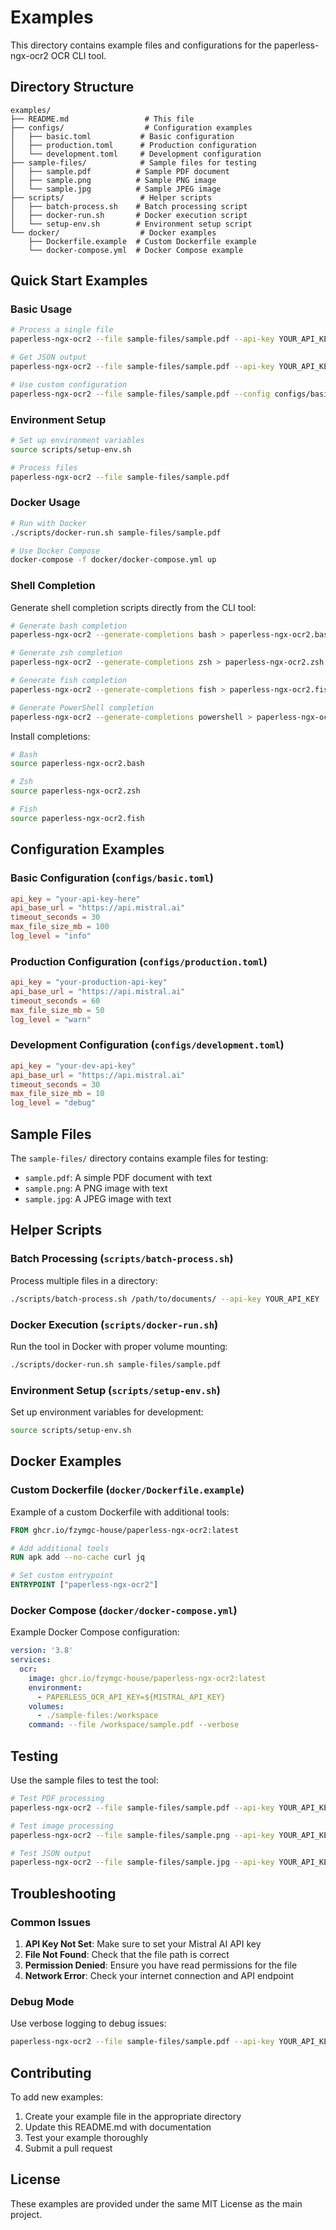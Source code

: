 # Examples

This directory contains example files and configurations for the
paperless-ngx-ocr2 OCR CLI tool.

## Directory Structure

```text
examples/
├── README.md                 # This file
├── configs/                  # Configuration examples
│   ├── basic.toml           # Basic configuration
│   ├── production.toml      # Production configuration
│   └── development.toml     # Development configuration
├── sample-files/            # Sample files for testing
│   ├── sample.pdf          # Sample PDF document
│   ├── sample.png          # Sample PNG image
│   └── sample.jpg          # Sample JPEG image
├── scripts/                 # Helper scripts
│   ├── batch-process.sh    # Batch processing script
│   ├── docker-run.sh       # Docker execution script
│   └── setup-env.sh        # Environment setup script
└── docker/                  # Docker examples
    ├── Dockerfile.example  # Custom Dockerfile example
    └── docker-compose.yml  # Docker Compose example
```

## Quick Start Examples

### Basic Usage

```bash
# Process a single file
paperless-ngx-ocr2 --file sample-files/sample.pdf --api-key YOUR_API_KEY

# Get JSON output
paperless-ngx-ocr2 --file sample-files/sample.pdf --api-key YOUR_API_KEY --json

# Use custom configuration
paperless-ngx-ocr2 --file sample-files/sample.pdf --config configs/basic.toml
```

### Environment Setup

```bash
# Set up environment variables
source scripts/setup-env.sh

# Process files
paperless-ngx-ocr2 --file sample-files/sample.pdf
```

### Docker Usage

```bash
# Run with Docker
./scripts/docker-run.sh sample-files/sample.pdf

# Use Docker Compose
docker-compose -f docker/docker-compose.yml up
```

### Shell Completion

Generate shell completion scripts directly from the CLI tool:

```bash
# Generate bash completion
paperless-ngx-ocr2 --generate-completions bash > paperless-ngx-ocr2.bash

# Generate zsh completion
paperless-ngx-ocr2 --generate-completions zsh > paperless-ngx-ocr2.zsh

# Generate fish completion
paperless-ngx-ocr2 --generate-completions fish > paperless-ngx-ocr2.fish

# Generate PowerShell completion
paperless-ngx-ocr2 --generate-completions powershell > paperless-ngx-ocr2.ps1
```

Install completions:

```bash
# Bash
source paperless-ngx-ocr2.bash

# Zsh
source paperless-ngx-ocr2.zsh

# Fish
source paperless-ngx-ocr2.fish
```

## Configuration Examples

### Basic Configuration (`configs/basic.toml`)

```toml
api_key = "your-api-key-here"
api_base_url = "https://api.mistral.ai"
timeout_seconds = 30
max_file_size_mb = 100
log_level = "info"
```

### Production Configuration (`configs/production.toml`)

```toml
api_key = "your-production-api-key"
api_base_url = "https://api.mistral.ai"
timeout_seconds = 60
max_file_size_mb = 50
log_level = "warn"
```

### Development Configuration (`configs/development.toml`)

```toml
api_key = "your-dev-api-key"
api_base_url = "https://api.mistral.ai"
timeout_seconds = 30
max_file_size_mb = 10
log_level = "debug"
```

## Sample Files

The `sample-files/` directory contains example files for testing:

- `sample.pdf`: A simple PDF document with text
- `sample.png`: A PNG image with text
- `sample.jpg`: A JPEG image with text

## Helper Scripts

### Batch Processing (`scripts/batch-process.sh`)

Process multiple files in a directory:

```bash
./scripts/batch-process.sh /path/to/documents/ --api-key YOUR_API_KEY
```

### Docker Execution (`scripts/docker-run.sh`)

Run the tool in Docker with proper volume mounting:

```bash
./scripts/docker-run.sh sample-files/sample.pdf
```

### Environment Setup (`scripts/setup-env.sh`)

Set up environment variables for development:

```bash
source scripts/setup-env.sh
```

## Docker Examples

### Custom Dockerfile (`docker/Dockerfile.example`)

Example of a custom Dockerfile with additional tools:

```dockerfile
FROM ghcr.io/fzymgc-house/paperless-ngx-ocr2:latest

# Add additional tools
RUN apk add --no-cache curl jq

# Set custom entrypoint
ENTRYPOINT ["paperless-ngx-ocr2"]
```

### Docker Compose (`docker/docker-compose.yml`)

Example Docker Compose configuration:

```yaml
version: '3.8'
services:
  ocr:
    image: ghcr.io/fzymgc-house/paperless-ngx-ocr2:latest
    environment:
      - PAPERLESS_OCR_API_KEY=${MISTRAL_API_KEY}
    volumes:
      - ./sample-files:/workspace
    command: --file /workspace/sample.pdf --verbose
```

## Testing

Use the sample files to test the tool:

```bash
# Test PDF processing
paperless-ngx-ocr2 --file sample-files/sample.pdf --api-key YOUR_API_KEY

# Test image processing
paperless-ngx-ocr2 --file sample-files/sample.png --api-key YOUR_API_KEY

# Test JSON output
paperless-ngx-ocr2 --file sample-files/sample.jpg --api-key YOUR_API_KEY --json
```

## Troubleshooting

### Common Issues

1. **API Key Not Set**: Make sure to set your Mistral AI API key
2. **File Not Found**: Check that the file path is correct
3. **Permission Denied**: Ensure you have read permissions for the file
4. **Network Error**: Check your internet connection and API endpoint

### Debug Mode

Use verbose logging to debug issues:

```bash
paperless-ngx-ocr2 --file sample-files/sample.pdf --api-key YOUR_API_KEY --verbose
```

## Contributing

To add new examples:

1. Create your example file in the appropriate directory
2. Update this README.md with documentation
3. Test your example thoroughly
4. Submit a pull request

## License

These examples are provided under the same MIT License as the main project.
